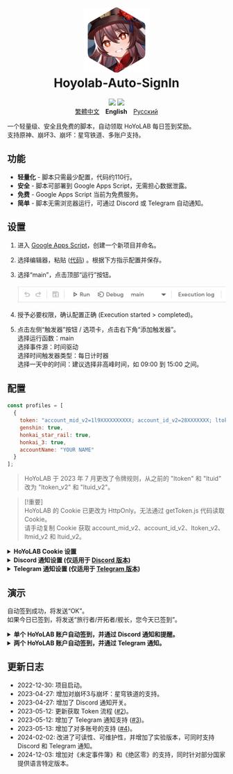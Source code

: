 <h1 align="center">
    <img width="150" height="150" src="pic/logo.svg" alt=""><br>
    Hoyolab-Auto-SignIn
</h1>

<p align="center">
    <img src="https://img.shields.io/github/license/NatsumeAoii/hoyolab-auto-sign?style=flat-square">
    <img src="https://img.shields.io/github/stars/NatsumeAoii/hoyolab-auto-sign?style=flat-square">
    <br><a href="/README_zh-tw.md">繁體中文</a>　<b>English</b>　<a href="/README_ru-RU.md">Русский</a>
</p>

一个轻量级、安全且免费的脚本，自动领取 HoYoLAB 每日签到奖励。  
支持原神、崩坏3、崩坏：星穹铁道、多账户支持。

## 功能
* **轻量化** - 脚本只需最少配置，代码约110行。
* **安全** - 脚本可部署到 Google Apps Script，无需担心数据泄露。
* **免费** - Google Apps Script 当前为免费服务。
* **简单** - 脚本无需浏览器运行，可通过 Discord 或 Telegram 自动通知。

## 设置
1. 进入 [Google Apps Script](https://script.google.com/home/start)，创建一个新项目并命名。
2. 选择编辑器，粘贴 ([代码](https://github.com/NatsumeAoii/Hoyolab-AutoSign/blob/main/src/main-disc_tele.gs)) 。根据下方指示配置并保存。
3. 选择“main”，点击顶部“运行”按钮。
   
   ![image](https://github.com/NatsumeAoii/Hoyolab-AutoSign/blob/main/pic/E04.png)
4. 授予必要权限，确认配置正确 (Execution started > completed)。
5. 点击左侧“触发器”按钮 / 选项卡，点击右下角“添加触发器”。  
   选择运行函数：main  
   选择事件源：时间驱动  
   选择时间触发器类型：每日计时器  
   选择一天中的时间：建议选择非高峰时间，如 09:00 到 15:00 之间。

## 配置

```javascript
const profiles = [
  {
    token: "account_mid_v2=1l9XXXXXXXXXX; account_id_v2=28XXXXXXX; ltoken_v2=v2_CANARIAXXXXXXXXXXXXXXX; ltmid_v2=1lXXXXXXX_XX; ltuid_v2=28XXXXXX;",
    genshin: true,
    honkai_star_rail: true,
    honkai_3: true,
    accountName: "YOUR NAME"
  }
];
```

> HoYoLAB 于 2023 年 7 月更改了令牌规则，从之前的 "ltoken" 和 "ltuid" 改为 "ltoken_v2" 和 "ltuid_v2"。

> [!重要]  
> HoYoLAB 的 Cookie 已更改为 HttpOnly。无法通过 getToken.js 代码读取 Cookie。  
> 请手动复制 Cookie 获取 account_mid_v2、account_id_v2、ltoken_v2、ltmid_v2 和 ltuid_v2。

<details>
<summary><b>HoYoLAB Cookie 设置</b></summary>

   **按照以下步骤获取令牌**  
   1. 访问 HoYoLAB (https://www.hoyolab.com/) 并登录。
   2. 转到个人资料页面。
   3. 打开开发者工具 (F12 或 Ctrl+Shift+I)。
   4. 转到“网络”选项卡。
   4. 点击“保留日志” / “保留日志”按钮。
      
      ![image](https://github.com/NatsumeAoii/Hoyolab-AutoSign/blob/main/pic/E05.png)  
   6. 刷新页面。
   7. 点击方法为“GET”的 getGameRecordCard 请求 (请求名为“getGameRecordCard”，带有 HoYoLab UID)。
      
      ![image](https://github.com/NatsumeAoii/Hoyolab-AutoSign/blob/main/pic/E06.png)  
   8. 转到“Cookie”选项卡。
   9. 复制 "account_mid_v2"、"account_id_v2"、"ltoken_v2"、"ltmid_v2" 和 "ltuid_v2"。
      ![image](https://github.com/NatsumeAoii/Hoyolab-AutoSign/blob/main/pic/E07.png)  

</details>

<details>
<summary><b>Discord 通知设置 (仅适用于 <a href="https://github.com/NatsumeAoii/Hoyolab-AutoSign/blob/main/src/main-discord.gs">Discord 版本</a>)</b></summary>

```javascript
const discord_notify = true
const myDiscordID = "20000080000000040"
const discordWebhook = "https://discord.com/api/webhooks/1050000000000000060/6aXXXXXXXXXXXXXXXXXXXXXXXXXXXXXXXXXXXXXXXXXXXXXXXXXXXXXXXXXXXXXXXXnB"
```

1. **discord_notify**

   是否启用 Discord 通知。  
   如果启用自动签到通知，设置为 true；否则设置为 false。

2. **myDiscordID** - 填写您的 Discord 用户 ID。

   如果签到失败，是否希望在 Discord 中收到提醒。  
   复制您的 Discord 用户 ID，如 `23456789012345678` 并填入引号。  
   可参考 [此文章](https://support.discord.com/hc/en-us/articles/206346498) 获取用户 ID。  
   如果不希望提醒，请留空引号。

3. **discordWebhook** - 填写 Discord Webhook URL。

   可参考 [此文章](https://support.discord.com/hc/en-us/articles/228383668) 创建 Webhook。  
   创建完成后，将收到一个 Webhook URL，如 `https://discord.com/api/webhooks/1234567890987654321/PekopekoPekopekoPekopeko06f810494a4dbf07b726924a5f60659f09edcaa1`。  
   复制该 URL 并粘贴到引号中。

</details>

<details>
<summary><b>Telegram 通知设置 (仅适用于 <a href="https://github.com/NatsumeAoii/Hoyolab-AutoSign/blob/main/src/main-telegram.gs">Telegram 版本</a>)</b></summary>

```javascript
const telegram_notify = true
const myTelegramID = "1XXXXXXX0"
const telegramBotToken = "6XXXXXXXXX:AAAAAAAAAAXXXXXXXXXX8888888888Peko"
```

1. **telegram_notify**

   是否启用 Telegram 通知。  
   如果启用自动签到通知，设置为 true；否则设置为 false。

2. **myTelegramID** - 填写您的 Telegram 用户 ID。

   通过向 [@IDBot](https://t.me/myidbot) 发送 `/getid` 指令获取 Telegram 用户 ID。  
   复制您的 Telegram ID，如 `123456780` 并填入引号。

3. **telegramBotToken** - 填写 Telegram Bot Token。

   通过向 [@BotFather](https://t.me/botfather) 发送 `/newbot` 指令创建新 Bot。  
   创建完成后，将收到一个 Bot Token，如 `110201543:AAHdqTcvCH1vGWJxfSeofSAs0K5PALDsaw`。  
   复制该 Token 并填入引号中。  
   详细步骤请参考 [此文章](https://core.telegram.org/bots/features#botfather)。

</details>

## 演示
自动签到成功，将发送“OK”。  
如果今日已签到，将发送“旅行者/开拓者/舰长，您今天已签到”。

<details>
<summary><b>单个 HoYoLAB 账户自动签到，并通过 Discord 通知和提醒。</b></summary>
启用原神和崩坏：星穹铁道自动签到，启用 Discord 通知，在 Discord 中提醒。

```javascript
/** 示例 **/
const profiles = [
  { token: "account_mid_v2=123xyzabcd_hi; account_id_v2=26XXXXX20; ltoken_v2=v2_CANARIAXXXXXXXXXXXXXXXXXXXXXXXXXXXXXXXXXXXXXXXXXXXXXXXXXXXXXXXXXXXXXXXXXXXXXXXXXXXXXXXXXXXXX3406; ltmid_v2=123xyzabcd_hi; ltuid_v2=26XXXXX20;", 
    genshin: true, 
    honkai_star_rail: true, 
    honkai_3: false, 
    accountName: "胡桃" }
];

const discord_notify = true
const myDiscordID = "240000800000300040"
const discordWebhook = "https://discord.com/api/webhooks/10xxxxxxxxxxxxxxx60/6aXXXXXXXXXXXXXXXXXXXXXXXXXXXXXXXXXXXXXXXXXXXXXXXXXXXXXXXXXXXXXXXXnB"
```
![image](https://github.com/NatsumeAoii/Hoyolab-AutoSign/blob/main/pic/E02.png)

</details>

<details>
<summary><b>两个 HoYoLAB 账户自动签到，并通过 Telegram 通知。</b></summary>
账号A启用原神自动签到，账号B启用崩坏3自动签到，启用 Telegram 通知。

```javascript
/** 示例 **/
const profiles = [
  {

 token: "account_mid_v2=1l9XXXXXXXXXX; account_id_v2=28XXXXXXX; ltoken_v2=v2_CANARIAXXXXXXXXXXXXXXX; ltmid_v2=1lXXXXXXX_XX; ltuid_v2=28XXXXXX;", 
    genshin: true, 
    honkai_star_rail: false, 
    honkai_3: false, 
    accountName: "鐘離" },
  { token: "account_mid_v2=1l9XXXXXXXXXX; account_id_v2=28XXXXXXX; ltoken_v2=v2_CANARIAXXXXXXXXXXXXXXX; ltmid_v2=1lXXXXXXX_XX; ltuid_v2=28XXXXXX;", 
    genshin: false, 
    honkai_star_rail: false, 
    honkai_3: true, 
    accountName: "布洛妮娅" }
];

const telegram_notify = true
const myTelegramID = "1XXXXXXX0"
const telegramBotToken = "6XXXXXXXXX:AAAAAAAAAAXXXXXXXXXX8888888888Peko"
```
![image](https://github.com/NatsumeAoii/Hoyolab-AutoSign/blob/main/pic/E03.png)

</details>

## 更新日志
- 2022-12-30: 项目启动。  
- 2023-04-27: 增加对崩坏3与崩坏：星穹铁道的支持。  
- 2023-04-27: 增加了 Discord 通知开关。  
- 2023-05-12: 更新获取 Token 流程 ([#2](https://github.com/canaria3406/hoyolab-auto-sign/pull/2))。  
- 2023-05-12: 增加了 Telegram 通知支持 ([#3](https://github.com/canaria3406/hoyolab-auto-sign/pull/3))。  
- 2023-05-13: 增加了对多账号的支持 ([#4](https://github.com/canaria3406/hoyolab-auto-sign/pull/4))。  
- 2024-02-02: 改进了可读性、可维护性，并增加了实验版本，可同时支持 Discord 和 Telegram 通知。  
- 2024-12-03: 增加对《未定事件簿》和《绝区零》的支持，同时针对部分国家提供语言特定版本。 
